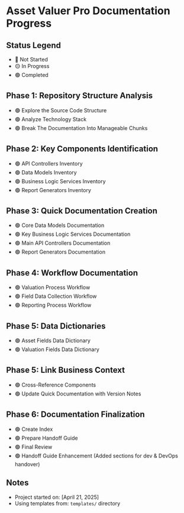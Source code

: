 # Asset Valuer Pro Documentation Progress

## Status Legend
- 🔴 Not Started
- 🟡 In Progress
- 🟢 Completed

## Phase 1: Repository Structure Analysis
- 🟢 Explore the Source Code Structure
- 🟢 Analyze Technology Stack
- 🟢 Break The Documentation Into Manageable Chunks

## Phase 2: Key Components Identification
- 🟢 API Controllers Inventory
- 🟢 Data Models Inventory
- 🟢 Business Logic Services Inventory
- 🟢 Report Generators Inventory

## Phase 3: Quick Documentation Creation
- 🟢 Core Data Models Documentation
- 🟢 Key Business Logic Services Documentation
- 🟢 Main API Controllers Documentation
- 🟢 Report Generators Documentation

## Phase 4: Workflow Documentation
- 🟢 Valuation Process Workflow
- 🟢 Field Data Collection Workflow
- 🟢 Reporting Process Workflow

## Phase 5: Data Dictionaries
- 🟢 Asset Fields Data Dictionary
- 🟢 Valuation Fields Data Dictionary

## Phase 5: Link Business Context
- 🟢 Cross-Reference Components
- 🟢 Update Quick Documentation with Version Notes

## Phase 6: Documentation Finalization
- 🟢 Create Index
- 🟢 Prepare Handoff Guide
- 🟢 Final Review
- 🟢 Handoff Guide Enhancement (Added sections for dev & DevOps handover)

## Notes
- Project started on: [April 21, 2025]
- Using templates from: `templates/` directory
